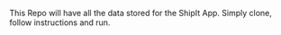 This Repo will have all the data stored for the ShipIt App. Simply clone, follow instructions and run.
